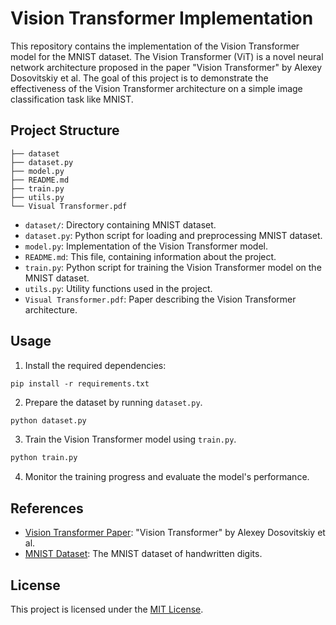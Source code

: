 # Vision Transformer Implementation

This repository contains the implementation of the Vision Transformer model for the MNIST dataset. The Vision Transformer (ViT) is a novel neural network architecture proposed in the paper "Vision Transformer" by Alexey Dosovitskiy et al. The goal of this project is to demonstrate the effectiveness of the Vision Transformer architecture on a simple image classification task like MNIST.

## Project Structure

```
├── dataset
├── dataset.py
├── model.py
├── README.md
├── train.py
├── utils.py
└── Visual Transformer.pdf
```

- `dataset/`: Directory containing MNIST dataset.
- `dataset.py`: Python script for loading and preprocessing MNIST dataset.
- `model.py`: Implementation of the Vision Transformer model.
- `README.md`: This file, containing information about the project.
- `train.py`: Python script for training the Vision Transformer model on the MNIST dataset.
- `utils.py`: Utility functions used in the project.
- `Visual Transformer.pdf`: Paper describing the Vision Transformer architecture.

## Usage

1. Install the required dependencies:

```
pip install -r requirements.txt
```

2. Prepare the dataset by running `dataset.py`.

```bash
python dataset.py
```

3. Train the Vision Transformer model using `train.py`.

```bash
python train.py
```

4. Monitor the training progress and evaluate the model's performance.

## References

- [Vision Transformer Paper](Visual%20Transformer.pdf): "Vision Transformer" by Alexey Dosovitskiy et al.
- [MNIST Dataset](http://yann.lecun.com/exdb/mnist/): The MNIST dataset of handwritten digits.

## License

This project is licensed under the [MIT License](LICENSE).
